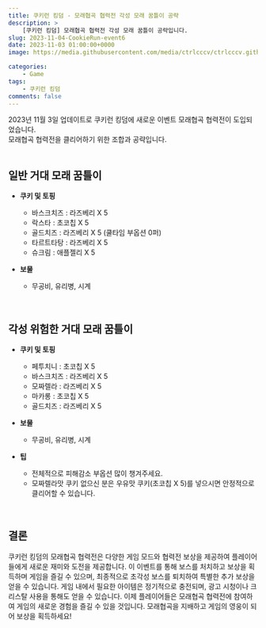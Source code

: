 ```yaml
---
title: 쿠키런 킹덤 - 모래협곡 협력전 각성 모래 꿈틀이 공략
description: >  
    [쿠키런 킹덤] 모래협곡 협력전 각성 모래 꿈틀이 공략입니다.
slug: 2023-11-04-CookieRun-event6
date: 2023-11-03 01:00:00+0000
image: https://media.githubusercontent.com/media/ctrlcccv/ctrlcccv.github.io/master/assets/img/post/2023-11-04-CookieRun-event6.webp

categories:
    - Game
tags:
    - 쿠키런 킹덤
comments: false
---
```

2023년 11월 3일 업데이트로 쿠키런 킹덤에 새로운 이벤트 모래협곡 협력전이 도입되었습니다.    
모래협곡 협력전을 클리어하기 위한 조합과 공략입니다.  
<br>

## 일반 거대 모래 꿈틀이
* **쿠키 및 토핑** 
  * 바스크치즈 : 라즈베리 X 5 
  * 락스타 : 초코칩 X 5  
  * 골드치즈 : 라즈베리 X 5 (쿨타임 부옵션 0퍼)  
  * 타르트타탕 : 라즈베리 X 5  
  * 슈크림 : 애플젤리 X 5  

* **보물**
  * 무공비, 유리병, 시계   
<br>

## 각성 위험한 거대 모래 꿈틀이
* **쿠키 및 토핑** 
  * 페투치니 : 초코칩 X 5 
  * 바스크치즈 : 라즈베리 X 5  
  * 모짜렐라 : 라즈베리 X 5
  * 마카롱 : 초코칩 X 5  
  * 골드치즈 : 라즈베리 X 5  

* **보물**
  * 무공비, 유리병, 시계   

* **팁**
  * 전체적으로 피해감소 부옵션 많이 챙겨주세요.
  * 모짜렐라맛 쿠키 없으신 분은 우유맛 쿠키(초코칩 X 5)를 넣으시면 안정적으로 클리어할 수 있습니다.  
<br>

## 결론
쿠키런 킹덤의 모래협곡 협력전은 다양한 게임 모드와 협력전 보상을 제공하여 플레이어들에게 새로운 재미와 도전을 제공합니다. 이 이벤트를 통해 보스를 처치하고 보상을 획득하며 게임을 즐길 수 있으며, 최종적으로 초각성 보스를 퇴치하여 특별한 추가 보상을 얻을 수 있습니다. 게임 내에서 필요한 아이템은 정기적으로 충전되며, 광고 시청이나 크리스탈 사용을 통해도 얻을 수 있습니다. 이제 플레이어들은 모래협곡 협력전에 참여하여 게임의 새로운 경험을 즐길 수 있을 것입니다. 모래협곡을 지배하고 게임의 영웅이 되어 보상을 획득하세요!